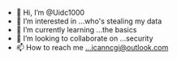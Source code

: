 - 👋 Hi, I’m @Uidc1000
- 👀 I’m interested in ...who's stealing my data
- 🌱 I’m currently learning ...the basics 
- 💞️ I’m looking to collaborate on ...security 
- 📫 How to reach me ...icanncgi@outlook.com 

<!---
Uidc1000/Uidc1000 is a ✨ special ✨ repository because its `README.md` (this file) appears on your GitHub profile.
You can click the Preview link to take a look at your changes.
--->
